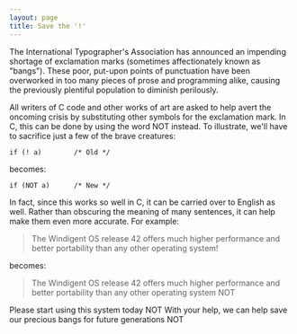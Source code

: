 ```yaml
---
layout: page
title: Save the '!'
---
```


The International Typographer's Association has announced an impending shortage 
of exclamation marks (sometimes affectionately known as "bangs"). These 
poor, put-upon points of punctuation have been overworked in too many pieces 
of prose and programming alike, causing the previously plentiful population 
to diminish perilously.

All writers of C code and other works of art are asked to help avert the oncoming 
crisis by substituting other symbols for the exclamation mark. In C, this can 
be done by using the word NOT instead. To illustrate, we'll have to sacrifice 
just a few of the brave creatures:

    if (! a)		/* Old */

becomes:

    if (NOT a)		/* New */

In fact, since this works so well in C, it can be carried over to English as 
well. Rather than obscuring the meaning of many sentences, it can help make 
them even more accurate. For example:

> The Windigent OS release 42 offers much higher performance and better portability
> than any other operating system!

becomes:

> The Windigent OS release 42 offers much higher performance and better portability 
> than any other operating system NOT

Please start using this system today NOT With your help, we can help save our 
precious bangs for future generations NOT
